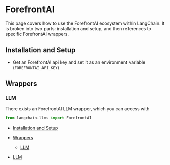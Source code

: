 # ForefrontAI

This page covers how to use the ForefrontAI ecosystem within LangChain.
It is broken into two parts: installation and setup, and then references to specific ForefrontAI wrappers.

## Installation and Setup[​](#installation-and-setup "Direct link to Installation and Setup")

- Get an ForefrontAI api key and set it as an environment variable (`FOREFRONTAI_API_KEY`)

## Wrappers[​](#wrappers "Direct link to Wrappers")

### LLM[​](#llm "Direct link to LLM")

There exists an ForefrontAI LLM wrapper, which you can access with

```python
from langchain.llms import ForefrontAI  

```

- [Installation and Setup](#installation-and-setup)

- [Wrappers](#wrappers)

  - [LLM](#llm)

- [LLM](#llm)
